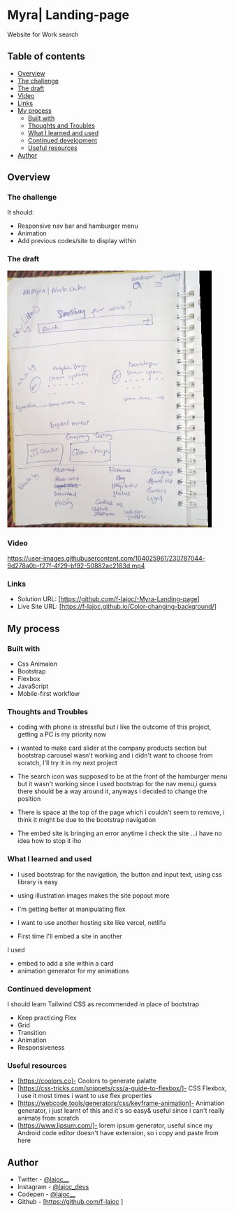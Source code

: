 # Myra| Landing-page
Website for Work search

## Table of contents

- [Overview](#overview)
 - [The challenge](#the-challenge)
  - [The draft](#the-draft)
  - [Video](#video)
  - [Links](#links)
- [My process](#my-process)
  - [Built with](#built-with)
  - [Thoughts and Troubles](#thoughts-and-troubles)
  - [What I learned and used](#what-i-learned-and-used)
  - [Continued development](#continued-development)
  - [Useful resources](#useful-resources)
- [Author](#author)

## Overview

### The challenge


It should:

- Responsive nav bar and hamburger menu
- Animation
- Add previous codes/site to display within 


### The draft

![draft](images/draft.jpg)

### Video 


https://user-images.githubusercontent.com/104025961/230787044-9d278a0b-f27f-4f29-bf92-50882ac2183d.mp4



### Links

- Solution URL: [https://github.com/f-lajoc/-Myra-Landing-page] 
- Live Site URL: [https://f-lajoc.github.io/Color-changing-background/]

## My process

### Built with

- Css Animaion
- Bootstrap
- Flexbox
- JavaScript
- Mobile-first workflow


### Thoughts and Troubles
- coding with phone is stressful but i like the outcome of this project, getting a PC is my priority now

- i wanted to make card slider at the company products section but bootstrap carousel wasn't working and i didn't want to choose from scratch, I'll try it in my next project

- The search icon was supposed to be at the front of the hamburger menu but it wasn't working since i used bootstrap for the nav menu,i guess there should be a way around it, anyways i decided to change the position

- There is space at the top of the page which i couldn't seem to remove, i think it might be due to the bootstrap navigation 

- The embed site is bringing an error anytime i check the site ...i have no idea how to stop it iho

### What I learned and used

- I used bootstrap for the navigation, the button and input text, using css library is easy

- using illustration images makes the site popout more

- I'm getting better at manipulating flex

- I want to use another hosting site like vercel, netlifu

- First time I'll embed a site in another

I used 

- embed to add a site within a card
- animation generator for my animations 

### Continued development

I should learn Tailwind CSS as recommended in place of bootstrap 
- Keep practicing Flex
- Grid
- Transition
- Animation
- Responsiveness 

### Useful resources
- [https://coolors.co]- Coolors to generate palatte
- [https://css-tricks.com/snippets/css/a-guide-to-flexbox/]- CSS Flexbox, i use it most times i want to use flex properties
- [https://webcode.tools/generators/css/keyframe-animation]- Animation generator, i just learnt of this and it's so easy& useful since i can't really animate from scratch
- [https://www.lipsum.com/]- lorem ipsum generator, useful since my Android code editor doesn't have extension, so i copy and paste from here

## Author

- Twitter - [@lajoc__](https://www.twitter.com/lajoc__)
- Instagram - [@lajoc_devs](https://www.instagram.com/lajoc_devs)
- Codepen - [@lajoc__](https://codepen.io/lajoc__/pen/bGvYWjR)
- Github - [https://github.com/f-lajoc ]

